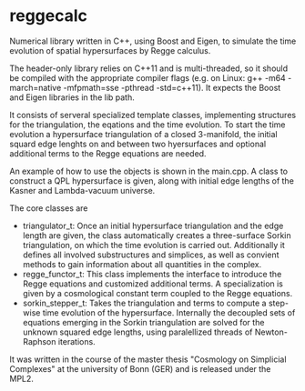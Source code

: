 reggecalc
=========

Numerical library written in C++, using Boost and Eigen, to simulate the time evolution of spatial hypersurfaces by Regge calculus.

The header-only library relies on C++11 and is multi-threaded, so it should be compiled with the appropriate compiler flags (e.g. on Linux: g++ -m64 -march=native -mfpmath=sse -pthread -std=c++11). It expects the Boost and Eigen libraries in the lib path.

It consists of serveral specialized template classes, implementing structures for the triangulation, the eqations and the time evolution. To start the time evolution a hypersurface triangulation of a closed 3-manifold, the initial squard edge lenghts on and between two hyersurfaces and optional additional terms to the Regge equations are needed.

An example of how to use the objects is shown in the main.cpp. A class to construct a QPL hypersurface is given, along with initial edge lengths of the Kasner and Lambda-vacuum universe.

The core classes are
- triangulator_t: 
Once an initial hypersurface triangulation and the edge length are given, the class automatically creates a three-surface Sorkin triangulation, on which the time evolution is carried out. Additionally it defines all involved substructures and simplices, as well as convient methods to gain information about all quantities in the complex.
- regge_functor_t:
This class implements the interface to introduce the Regge equations and customized additional terms. A specialization is given by a cosmological constant term coupled to the Regge equations.
- sorkin_stepper_t:
Takes the triangulation and terms to compute a step-wise time evolution of the hypersurface. Internally the decoupled sets of equations emerging in the Sorkin triangulation are solved for the unknown squared edge lengths, using paralellized threads of Newton-Raphson iterations.

It was written in the course of the master thesis "Cosmology on Simplicial Complexes" at the university of Bonn (GER) and is released under the MPL2.
